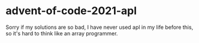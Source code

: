 # advent-of-code-2021-apl
Sorry if my solutions are so bad, I have never used apl in my life before this, so it's hard to think like an array programmer. 
 

